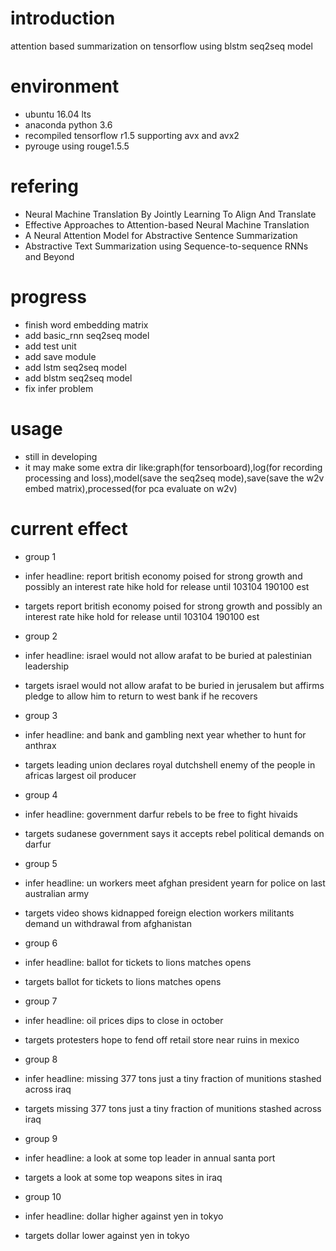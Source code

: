 # introduction
attention based summarization on tensorflow using blstm seq2seq model

# environment
- ubuntu 16.04 lts
- anaconda python 3.6
- recompiled tensorflow r1.5 supporting avx and avx2
- pyrouge using rouge1.5.5

# refering
- Neural Machine Translation By Jointly Learning To Align And Translate
- Effective Approaches to Attention-based Neural Machine Translation
- A Neural Attention Model for Abstractive Sentence Summarization	
- Abstractive Text Summarization using Sequence-to-sequence RNNs and Beyond	

# progress
- finish word embedding matrix
- add basic_rnn seq2seq model
- add test unit
- add save module
- add lstm seq2seq model
- add blstm seq2seq model
- fix infer problem

# usage
- still in developing
- it may make some extra dir like:graph(for tensorboard),log(for recording processing and loss),model(save the seq2seq mode),save(save the w2v embed matrix),processed(for pca evaluate on w2v)

# current effect
- group 1

 - infer headline:
   report british economy poised for strong growth and possibly an interest rate hike hold for release until 103104 190100 est
 - targets
   report british economy poised for strong growth and possibly an interest rate hike hold for release until 103104 190100 est


- group 2

 - infer headline:
   israel would not allow arafat to be buried at palestinian leadership
 - targets
   israel would not allow arafat to be buried in jerusalem but affirms pledge to allow him to return to west bank if he recovers


- group 3

 - infer headline:
   and bank and gambling next year whether to hunt for anthrax
 - targets
   leading union declares royal dutchshell enemy of the people in africas largest oil producer


- group 4

 - infer headline:
   government darfur rebels to be free to fight hivaids
 - targets
   sudanese government says it accepts rebel political demands on darfur


- group 5

 - infer headline:
   un workers meet afghan president yearn for police on last australian army
 - targets
   video shows kidnapped foreign election workers militants demand un withdrawal from afghanistan


- group 6

 - infer headline:
   ballot for tickets to lions matches opens
 - targets
   ballot for tickets to lions matches opens


- group 7

 - infer headline:
   oil prices dips to close in october
 - targets
   protesters hope to fend off retail store near ruins in mexico


- group 8

 - infer headline:
   missing 377 tons just a tiny fraction of munitions stashed across iraq
 - targets
   missing 377 tons just a tiny fraction of munitions stashed across iraq


- group 9

 - infer headline:
   a look at some top leader in annual santa port
 - targets
   a look at some top weapons sites in iraq


- group 10

 - infer headline:
   dollar higher against yen in tokyo
 - targets
   dollar lower against yen in tokyo